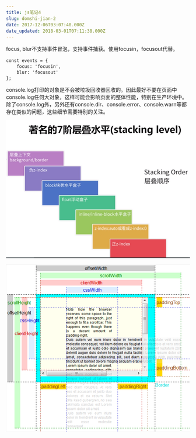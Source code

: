 ```yaml
---
title: js笔记4
slug: domshi-jian-2
date: 2017-12-06T03:07:40.000Z
date_updated: 2018-03-01T07:11:38.000Z
---
```


focus, blur不支持事件冒泡，支持事件捕获。使用focusin，focusout代替。

    const events = {
        focus: 'focusin',
        blur: 'focusout'
    };
    

console.log打印的对象是不会被垃圾回收器回收的。因此最好不要在页面中console.log任何大对象，这样可能会影响页面的整体性能，特别在生产环境中。除了console.log外，另外还有console.dir、console.error、console.warn等都存在类似的问题，这些细节需要特别的关注。

![](/source/images/2018/03/z-index.png)

![](/source/images/2018/03/5AAyW.png)
